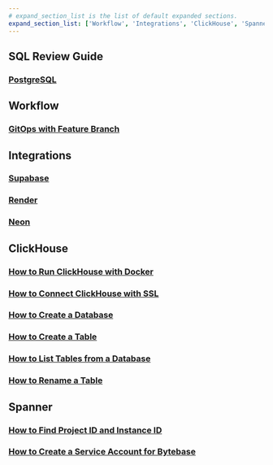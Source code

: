 ```yaml
---
# expand_section_list is the list of default expanded sections.
expand_section_list: ['Workflow', 'Integrations', 'ClickHouse', 'Spanner']
---
```


## SQL Review Guide

### [PostgreSQL](/how-to/sql-review/postgres-sql-review-guide)

## Workflow

### [GitOps with Feature Branch](/how-to/workflow/gitops-feature-branch)

## Integrations

### [Supabase](/how-to/integrations/supabase)

### [Render](/how-to/integrations/render)

### [Neon](/how-to/integrations/neon)

## ClickHouse

### [How to Run ClickHouse with Docker](/how-to/clickhouse/how-to-run-clickhouse-docker)

### [How to Connect ClickHouse with SSL](/how-to/clickhouse/how-to-connect-clickhouse-ssl)

### [How to Create a Database](/how-to/clickhouse/how-to-create-a-database-clickhouse)

### [How to Create a Table](/how-to/clickhouse/how-to-create-a-table-clickhouse)

### [How to List Tables from a Database](/how-to/clickhouse/how-to-list-tables-from-a-database-clickhouse)

### [How to Rename a Table](/how-to/clickhouse/how-to-rename-a-table-clickhouse)

## Spanner

### [How to Find Project ID and Instance ID](/how-to/spanner/how-to-find-project-id-and-instance-id)

### [How to Create a Service Account for Bytebase](/how-to/spanner/how-to-create-a-service-account-for-bytebase)
